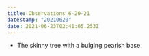 ```yaml
---
title: Observations 6-20-21
datestamp: "20210620"
date: 2021-06-23T02:41:05.253Z
---
```

- The skinny tree with a bulging pearish base.
